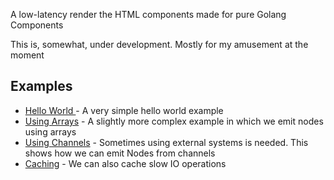 A low-latency render the HTML components made for pure Golang Components

This is, somewhat, under development. Mostly for my amusement at the moment

## Examples

* [Hello World ](examples/hello_world/main.go) - A very simple hello world example
* [Using Arrays](examples/arrays/main.go) - A slightly more complex example in which we emit nodes using arrays
* [Using Channels](examples/channels/main.go) - Sometimes using external systems is needed. This shows how we can
  emit Nodes from channels
* [Caching](examples/caching/main.go) - We can also cache slow IO operations

